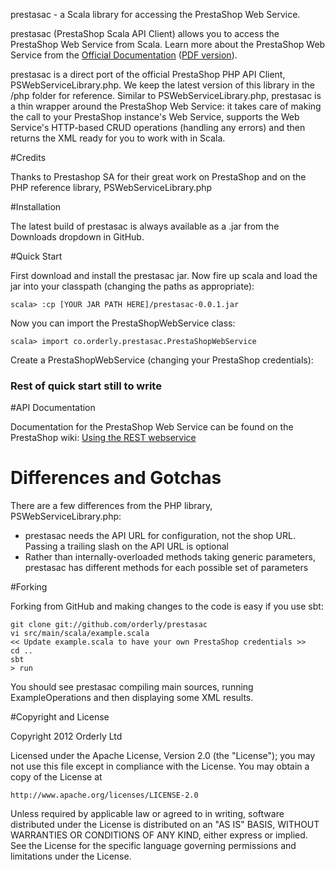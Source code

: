 prestasac - a Scala library for accessing the PrestaShop Web Service.

prestasac (PrestaShop Scala API Client) allows you to access the PrestaShop Web Service from Scala. Learn more about the PrestaShop Web Service from the [Official Documentation](http://wiki.prestashop.com/display/enEN/Using+the+REST+webservice) ([PDF version](http://wiki.prestashop.com/download/attachments/720902/CRUD+Tutorial+EN.pdf?version=1&modificationDate=1301486324000)).

prestasac is a direct port of the official PrestaShop PHP API Client, PSWebServiceLibrary.php. We keep the latest version of this library in the /php folder for reference. Similar to PSWebServiceLibrary.php, prestasac is a thin wrapper around the PrestaShop Web Service: it takes care of making the call to your PrestaShop instance's Web Service, supports the Web Service's HTTP-based CRUD operations (handling any errors) and then returns the XML ready for you to work with in Scala.

#Credits

Thanks to Prestashop SA for their great work on PrestaShop and on the PHP reference library, PSWebServiceLibrary.php

#Installation

The latest build of prestasac is always available as a .jar from the Downloads dropdown in GitHub.

#Quick Start

First download and install the prestasac jar. Now fire up scala and load the jar into your classpath (changing the paths as appropriate):

    scala> :cp [YOUR JAR PATH HERE]/prestasac-0.0.1.jar

Now you can import the PrestaShopWebService class:

    scala> import co.orderly.prestasac.PrestaShopWebService

Create a PrestaShopWebService (changing your PrestaShop credentials):

### Rest of quick start still to write ###

#API Documentation

Documentation for the PrestaShop Web Service can be found on the PrestaShop wiki:
[Using the REST webservice](http://wiki.prestashop.com/display/enEN/Using+the+REST+webservice)

# Differences and Gotchas

There are a few differences from the PHP library, PSWebServiceLibrary.php:

* prestasac needs the API URL for configuration, not the shop URL. Passing a trailing slash on the API URL is optional
* Rather than internally-overloaded methods taking generic parameters, prestasac has different methods for each possible set of parameters

#Forking 

Forking from GitHub and making changes to the code is easy if you use sbt:

    git clone git://github.com/orderly/prestasac
    vi src/main/scala/example.scala
    << Update example.scala to have your own PrestaShop credentials >>     
    cd ..
    sbt
    > run

You should see prestasac compiling main sources, running ExampleOperations and then displaying some XML results.

#Copyright and License

Copyright 2012 Orderly Ltd

Licensed under the Apache License, Version 2.0 (the "License");
you may not use this file except in compliance with the License.
You may obtain a copy of the License at

    http://www.apache.org/licenses/LICENSE-2.0

Unless required by applicable law or agreed to in writing, software
distributed under the License is distributed on an "AS IS" BASIS,
WITHOUT WARRANTIES OR CONDITIONS OF ANY KIND, either express or implied.
See the License for the specific language governing permissions and
limitations under the License.
